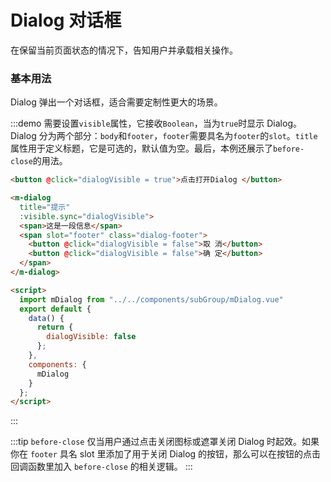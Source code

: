 # Dialog 对话框
在保留当前页面状态的情况下，告知用户并承载相关操作。

### 基本用法

Dialog 弹出一个对话框，适合需要定制性更大的场景。

:::demo 需要设置`visible`属性，它接收`Boolean`，当为`true`时显示 Dialog。Dialog 分为两个部分：`body`和`footer`，`footer`需要具名为`footer`的`slot`。`title`属性用于定义标题，它是可选的，默认值为空。最后，本例还展示了`before-close`的用法。

```html
<button @click="dialogVisible = true">点击打开Dialog </button>

<m-dialog
  title="提示"
  :visible.sync="dialogVisible">
  <span>这是一段信息</span>
  <span slot="footer" class="dialog-footer">
    <button @click="dialogVisible = false">取 消</button>
    <button @click="dialogVisible = false">确 定</button>
  </span>
</m-dialog>

<script>
  import mDialog from "../../components/subGroup/mDialog.vue"
  export default {
    data() {
      return {
        dialogVisible: false
      };
    },
    components: {
      mDialog
    }
  };
</script>
```
:::

:::tip
`before-close` 仅当用户通过点击关闭图标或遮罩关闭 Dialog 时起效。如果你在 `footer` 具名 slot 里添加了用于关闭 Dialog 的按钮，那么可以在按钮的点击回调函数里加入 `before-close` 的相关逻辑。
:::
